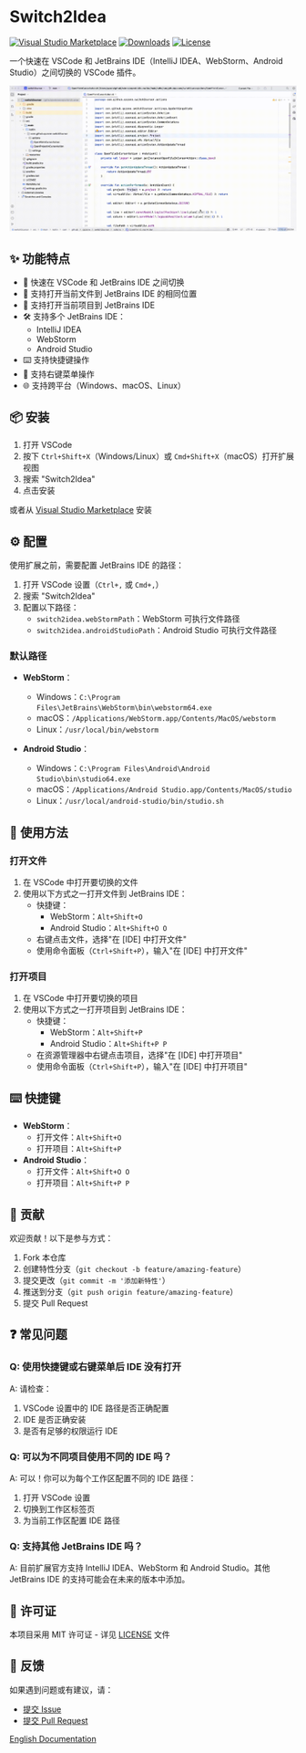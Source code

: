 # Switch2Idea

[![Visual Studio Marketplace](https://img.shields.io/visual-studio-marketplace/v/baoxin.switch2idea?label=VS%20Marketplace&style=for-the-badge&logo=visual-studio-code)](https://marketplace.visualstudio.com/items?itemName=baoxin.switch2idea)
[![Downloads](https://img.shields.io/visual-studio-marketplace/d/baoxin.switch2idea?style=for-the-badge&logo=visual-studio-code)](https://marketplace.visualstudio.com/items?itemName=baoxin.switch2idea)
[![License](https://img.shields.io/badge/license-MIT-blue.svg?style=for-the-badge)](LICENSE)

一个快速在 VSCode 和 JetBrains IDE（IntelliJ IDEA、WebStorm、Android Studio）之间切换的 VSCode 插件。

![Switch2Idea 演示](images/switch-show.gif)

## ✨ 功能特点

- 🚀 快速在 VSCode 和 JetBrains IDE 之间切换
- 📂 支持打开当前文件到 JetBrains IDE 的相同位置
- 📁 支持打开当前项目到 JetBrains IDE
- 🛠️ 支持多个 JetBrains IDE：
  - IntelliJ IDEA
  - WebStorm
  - Android Studio
- ⌨️ 支持快捷键操作
- 📝 支持右键菜单操作
- 🌐 支持跨平台（Windows、macOS、Linux）

## 📦 安装

1. 打开 VSCode
2. 按下 `Ctrl+Shift+X`（Windows/Linux）或 `Cmd+Shift+X`（macOS）打开扩展视图
3. 搜索 "Switch2Idea"
4. 点击安装

或者从 [Visual Studio Marketplace](https://marketplace.visualstudio.com/items?itemName=baoxin.switch2idea) 安装

## ⚙️ 配置

使用扩展之前，需要配置 JetBrains IDE 的路径：

1. 打开 VSCode 设置（`Ctrl+,` 或 `Cmd+,`）
2. 搜索 "Switch2Idea"
3. 配置以下路径：
   - `switch2idea.webStormPath`：WebStorm 可执行文件路径
   - `switch2idea.androidStudioPath`：Android Studio 可执行文件路径

### 默认路径

- **WebStorm**：
  - Windows：`C:\Program Files\JetBrains\WebStorm\bin\webstorm64.exe`
  - macOS：`/Applications/WebStorm.app/Contents/MacOS/webstorm`
  - Linux：`/usr/local/bin/webstorm`

- **Android Studio**：
  - Windows：`C:\Program Files\Android\Android Studio\bin\studio64.exe`
  - macOS：`/Applications/Android Studio.app/Contents/MacOS/studio`
  - Linux：`/usr/local/android-studio/bin/studio.sh`

## 🚀 使用方法

### 打开文件

1. 在 VSCode 中打开要切换的文件
2. 使用以下方式之一打开文件到 JetBrains IDE：
   - 快捷键：
     - WebStorm：`Alt+Shift+O`
     - Android Studio：`Alt+Shift+O O`
   - 右键点击文件，选择"在 [IDE] 中打开文件"
   - 使用命令面板（`Ctrl+Shift+P`），输入"在 [IDE] 中打开文件"

### 打开项目

1. 在 VSCode 中打开要切换的项目
2. 使用以下方式之一打开项目到 JetBrains IDE：
   - 快捷键：
     - WebStorm：`Alt+Shift+P`
     - Android Studio：`Alt+Shift+P P`
   - 在资源管理器中右键点击项目，选择"在 [IDE] 中打开项目"
   - 使用命令面板（`Ctrl+Shift+P`），输入"在 [IDE] 中打开项目"

## ⌨️ 快捷键

- **WebStorm**：
  - 打开文件：`Alt+Shift+O`
  - 打开项目：`Alt+Shift+P`
- **Android Studio**：
  - 打开文件：`Alt+Shift+O O`
  - 打开项目：`Alt+Shift+P P`

## 🤝 贡献

欢迎贡献！以下是参与方式：

1. Fork 本仓库
2. 创建特性分支（`git checkout -b feature/amazing-feature`）
3. 提交更改（`git commit -m '添加新特性'`）
4. 推送到分支（`git push origin feature/amazing-feature`）
5. 提交 Pull Request

## ❓ 常见问题

### Q: 使用快捷键或右键菜单后 IDE 没有打开
A: 请检查：
1. VSCode 设置中的 IDE 路径是否正确配置
2. IDE 是否正确安装
3. 是否有足够的权限运行 IDE

### Q: 可以为不同项目使用不同的 IDE 吗？
A: 可以！你可以为每个工作区配置不同的 IDE 路径：
1. 打开 VSCode 设置
2. 切换到工作区标签页
3. 为当前工作区配置 IDE 路径

### Q: 支持其他 JetBrains IDE 吗？
A: 目前扩展官方支持 IntelliJ IDEA、WebStorm 和 Android Studio。其他 JetBrains IDE 的支持可能会在未来的版本中添加。

## 📄 许可证

本项目采用 MIT 许可证 - 详见 [LICENSE](LICENSE) 文件

## 📮 反馈

如果遇到问题或有建议，请：
- [提交 Issue](https://github.com/baoxin/switch2idea/issues)
- [提交 Pull Request](https://github.com/baoxin/switch2idea/pulls)

[English Documentation](readme.md)